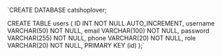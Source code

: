 `CREATE DATABASE catshoplover;

CREATE TABLE users (
  ID INT NOT NULL AUTO_INCREMENT,
  username VARCHAR(50) NOT NULL,
  email VARCHAR(100) NOT NULL,
  password VARCHAR(255) NOT NULL,
  phone VARCHAR(20) NOT NULL,
  role VARCHAR(20) NOT NULL,
  PRIMARY KEY (id)
);`
